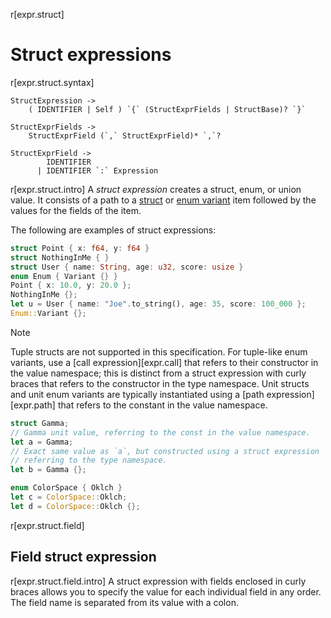 r[expr.struct]
# Struct expressions

r[expr.struct.syntax]
```grammar,expressions
StructExpression ->
    ( IDENTIFIER | Self ) `{` (StructExprFields | StructBase)? `}`

StructExprFields ->
    StructExprField (`,` StructExprField)* `,`?

StructExprField ->
        IDENTIFIER
      | IDENTIFIER `:` Expression

```

r[expr.struct.intro]
A *struct expression* creates a struct, enum, or union value.
It consists of a path to a [struct] or [enum variant] item followed by the values for the fields of the item.

The following are examples of struct expressions:

```rust
struct Point { x: f64, y: f64 }
struct NothingInMe { }
struct User { name: String, age: u32, score: usize }
enum Enum { Variant {} }
Point { x: 10.0, y: 20.0 };
NothingInMe {};
let u = User { name: "Joe".to_string(), age: 35, score: 100_000 };
Enum::Variant {};
```

> [!NOTE]
> Tuple structs are not supported in this specification. For tuple-like enum variants, use a [call expression][expr.call] that refers to their constructor in the value namespace; this is distinct from a struct expression with curly braces that refers to the constructor in the type namespace. Unit structs and unit enum variants are typically instantiated using a [path expression][expr.path] that refers to the constant in the value namespace.
>
> ```rust
> struct Gamma;
> // Gamma unit value, referring to the const in the value namespace.
> let a = Gamma;
> // Exact same value as `a`, but constructed using a struct expression
> // referring to the type namespace.
> let b = Gamma {};
>
> enum ColorSpace { Oklch }
> let c = ColorSpace::Oklch;
> let d = ColorSpace::Oklch {};
> ```

r[expr.struct.field]
## Field struct expression

r[expr.struct.field.intro]
A struct expression with fields enclosed in curly braces allows you to specify the value for each individual field in any order.
The field name is separated from its value with a colon.

[enum variant]: ../items/enumerations.md
[if let]: if-expr.md#if-let-patterns
[if]: if-expr.md#if-expressions
[loop]: loop-expr.md
[match]: match-expr.md
[parentheses]: grouped-expr.md
[struct]: ../items/structs.md
[union]: ../items/unions.md
[visible]: ../visibility-and-privacy.md
[scrutinee]: ../glossary.md#scrutinee
